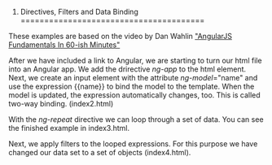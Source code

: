 1. Directives, Filters and Data Binding
=======================================

These examples are based on the video by Dan Wahlin ["AngularJS Fundamentals In 60-ish Minutes"](https://www.youtube.com/watch?v=i9MHigUZKEM)

After we have included a link to Angular, we are starting to turn our html file into an Angular app.
We add the drirective *ng-app* to the html element. Next, we create an input element with the attribute *ng-model*="name" and use the expression {{name}} to bind the model to the template.
When the model is updated, the expression automatically changes, too. This is called two-way binding. (index2.html)

With the *ng-repeat* directive we can loop through a set of data. You can see the finished example in index3.html.

Next, we apply filters to the looped expressions. For this purpose we have changed our data set to a set of objects (index4.html).

